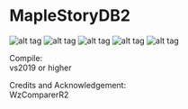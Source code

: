 # MapleStoryDB2
![alt tag](https://i.imgur.com/R9xFijq.png"")
![alt tag](https://i.imgur.com/MZNkTKg.jpg"")
![alt tag](https://i.imgur.com/L9BgK9E.png"")
![alt tag](https://i.imgur.com/jseLZpD.png"")
![alt tag](https://i.imgur.com/NeqHlpI.png"")

Compile:                            
vs2019 or higher

Credits and Acknowledgement:                       
WzComparerR2


